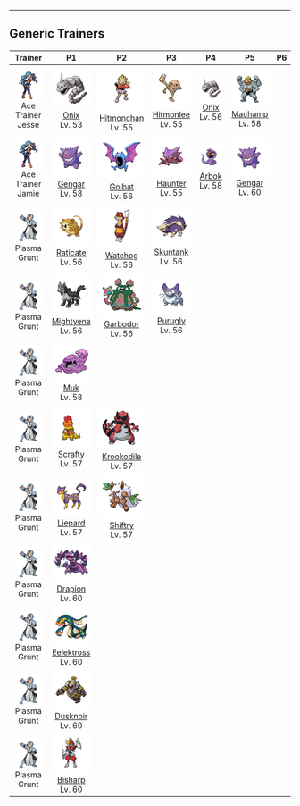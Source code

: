 ---

## Generic Trainers</h3>

| Trainer | P1 | P2 | P3 | P4 | P5 | P6 |
|:-------:|:--:|:--:|:--:|:--:|:--:|:--:|
| ![Ace Trainer Jesse](../../assets/trainers/ace_trainer.png)<br>Ace Trainer Jesse | ![Onix](../../assets/sprites/onix/front.png)<br>[Onix](../../pokemon/onix.md/)<br>Lv. 53 | ![Hitmonchan](../../assets/sprites/hitmonchan/front.png)<br>[Hitmonchan](../../pokemon/hitmonchan.md/)<br>Lv. 55 | ![Hitmonlee](../../assets/sprites/hitmonlee/front.png)<br>[Hitmonlee](../../pokemon/hitmonlee.md/)<br>Lv. 55 | ![Onix](../../assets/sprites/onix/front.png)<br>[Onix](../../pokemon/onix.md/)<br>Lv. 56 | ![Machamp](../../assets/sprites/machamp/front.png)<br>[Machamp](../../pokemon/machamp.md/)<br>Lv. 58 |
| ![Ace Trainer Jamie](../../assets/trainers/ace_trainer.png)<br>Ace Trainer Jamie | ![Gengar](../../assets/sprites/gengar/front.png)<br>[Gengar](../../pokemon/gengar.md/)<br>Lv. 58 | ![Golbat](../../assets/sprites/golbat/front.png)<br>[Golbat](../../pokemon/golbat.md/)<br>Lv. 56 | ![Haunter](../../assets/sprites/haunter/front.png)<br>[Haunter](../../pokemon/haunter.md/)<br>Lv. 55 | ![Arbok](../../assets/sprites/arbok/front.png)<br>[Arbok](../../pokemon/arbok.md/)<br>Lv. 58 | ![Gengar](../../assets/sprites/gengar/front.png)<br>[Gengar](../../pokemon/gengar.md/)<br>Lv. 60 |
| ![Plasma Grunt](../../assets/trainers/plasma_grunt.png)<br>Plasma Grunt | ![Raticate](../../assets/sprites/raticate/front.png)<br>[Raticate](../../pokemon/raticate.md/)<br>Lv. 56 | ![Watchog](../../assets/sprites/watchog/front.png)<br>[Watchog](../../pokemon/watchog.md/)<br>Lv. 56 | ![Skuntank](../../assets/sprites/skuntank/front.png)<br>[Skuntank](../../pokemon/skuntank.md/)<br>Lv. 56 |
| ![Plasma Grunt](../../assets/trainers/plasma_grunt.png)<br>Plasma Grunt | ![Mightyena](../../assets/sprites/mightyena/front.png)<br>[Mightyena](../../pokemon/mightyena.md/)<br>Lv. 56 | ![Garbodor](../../assets/sprites/garbodor/front.png)<br>[Garbodor](../../pokemon/garbodor.md/)<br>Lv. 56 | ![Purugly](../../assets/sprites/purugly/front.png)<br>[Purugly](../../pokemon/purugly.md/)<br>Lv. 56 |
| ![Plasma Grunt](../../assets/trainers/plasma_grunt.png)<br>Plasma Grunt | ![Muk](../../assets/sprites/muk/front.png)<br>[Muk](../../pokemon/muk.md/)<br>Lv. 58 |
| ![Plasma Grunt](../../assets/trainers/plasma_grunt.png)<br>Plasma Grunt | ![Scrafty](../../assets/sprites/scrafty/front.png)<br>[Scrafty](../../pokemon/scrafty.md/)<br>Lv. 57 | ![Krookodile](../../assets/sprites/krookodile/front.png)<br>[Krookodile](../../pokemon/krookodile.md/)<br>Lv. 57 |
| ![Plasma Grunt](../../assets/trainers/plasma_grunt.png)<br>Plasma Grunt | ![Liepard](../../assets/sprites/liepard/front.png)<br>[Liepard](../../pokemon/liepard.md/)<br>Lv. 57 | ![Shiftry](../../assets/sprites/shiftry/front.png)<br>[Shiftry](../../pokemon/shiftry.md/)<br>Lv. 57 |
| ![Plasma Grunt](../../assets/trainers/plasma_grunt.png)<br>Plasma Grunt | ![Drapion](../../assets/sprites/drapion/front.png)<br>[Drapion](../../pokemon/drapion.md/)<br>Lv. 60 |
| ![Plasma Grunt](../../assets/trainers/plasma_grunt.png)<br>Plasma Grunt | ![Eelektross](../../assets/sprites/eelektross/front.png)<br>[Eelektross](../../pokemon/eelektross.md/)<br>Lv. 60 |
| ![Plasma Grunt](../../assets/trainers/plasma_grunt.png)<br>Plasma Grunt | ![Dusknoir](../../assets/sprites/dusknoir/front.png)<br>[Dusknoir](../../pokemon/dusknoir.md/)<br>Lv. 60 |
| ![Plasma Grunt](../../assets/trainers/plasma_grunt.png)<br>Plasma Grunt | ![Bisharp](../../assets/sprites/bisharp/front.png)<br>[Bisharp](../../pokemon/bisharp.md/)<br>Lv. 60 |

